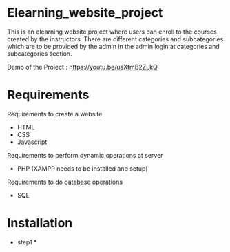 # Elearning_website_project
This is an elearning website project where users can enroll to the courses created by the instructors. There are different categories and subcategories which are to be provided by the admin in the admin login at categories and subcategories section.

Demo of the Project : https://youtu.be/usXtmB2ZLkQ

# Requirements
Requirements to create a website

- HTML
- CSS
- Javascript

Requirements to perform dynamic operations at server

- PHP (XAMPP needs to be installed and setup)

Requirements to do database operations
- SQL

# Installation

* step1 *
